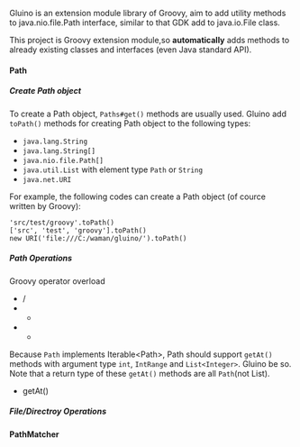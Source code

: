 Gluino is an extension module library of Groovy, aim to add utility methods to java.nio.file.Path interface, similar to that GDK add to java.io.File class.

This project is Groovy extension module,so **automatically** adds methods to already existing classes and interfaces (even Java standard API).

#### Path

##### Create Path object
To create a Path object, `Paths#get()` methods are usually used.
Gluino add `toPath()` methods for creating Path object to the following types:

* `java.lang.String`
* `java.lang.String[]`
* `java.nio.file.Path[]`
* `java.util.List` with element type `Path` or `String`
* `java.net.URI`

For example, the following codes can create a Path object (of cource written by Groovy):

    'src/test/groovy'.toPath()
    ['src', 'test', 'groovy'].toPath()
    new URI('file:///C:/waman/gluino/').toPath()

##### Path Operations
Groovy operator overload

* /
* +
* -

Because `Path` implements Iterable&lt;Path>,
Path should support `getAt()` methods with argument type `int`, `IntRange` and `List<Integer>`.
Gluino be so. Note that a return type of these `getAt()` methods are all `Path`(not List).

* getAt()

##### File/Directroy Operations

#### PathMatcher

